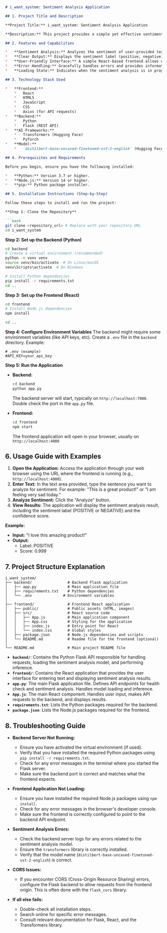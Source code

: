 ```markdown
# i_want_system: Sentiment Analysis Application

## 1. Project Title and Description

**Project Title:** i_want_system: Sentiment Analysis Application

**Description:** This project provides a simple yet effective sentiment analysis system. It allows users to input a sentence and receive a sentiment analysis result, indicating whether the sentence expresses a positive, negative, or neutral sentiment. It leverages a pre-trained transformer model from Hugging Face for accurate sentiment classification.

## 2. Features and Capabilities

*   **Sentiment Analysis:** Analyzes the sentiment of user-provided text input.
*   **Clear Output:** Displays the sentiment label (positive, negative) and associated confidence score.
*   **User-Friendly Interface:** A simple React-based frontend allows easy interaction.
*   **Error Handling:** Gracefully handles errors and provides informative messages to the user.
*   **Loading State:** Indicates when the sentiment analysis is in progress.

## 3. Technology Stack Used

*   **Frontend:**
    *   React
    *   HTML5
    *   JavaScript
    *   CSS
    *   Axios (for API requests)
*   **Backend:**
    *   Python
    *   Flask (REST API)
*   **AI Frameworks:**
    *   Transformers (Hugging Face)
    *   PyTorch
*   **Model:**
    *   `distilbert-base-uncased-finetuned-sst-2-english` (Hugging Face)

## 4. Prerequisites and Requirements

Before you begin, ensure you have the following installed:

*   **Python:** Version 3.7 or higher.
*   **Node.js:** Version 14 or higher.
*   **pip:** Python package installer.

## 5. Installation Instructions (Step-by-Step)

Follow these steps to install and run the project:

**Step 1: Clone the Repository**

```bash
git clone <repository_url> # Replace with your repository URL
cd i_want_system
```

**Step 2: Set up the Backend (Python)**

```bash
cd backend
# Create a virtual environment (recommended)
python -m venv venv
source venv/bin/activate  # On Linux/macOS
venv\Scripts\activate  # On Windows

# Install Python dependencies
pip install -r requirements.txt
cd ..
```

**Step 3: Set up the Frontend (React)**

```bash
cd frontend
# Install Node.js dependencies
npm install

cd ..
```

**Step 4: Configure Environment Variables**
The backend might require some environment variables (like API keys, etc). Create a `.env` file in the `backend` directory. Example:

```
# .env (example)
#API_KEY=your_api_key
```

**Step 5: Run the Application**

*   **Backend:**

    ```bash
    cd backend
    python app.py
    ```

    The backend server will start, typically on `http://localhost:7000`. Double check the port in the `app.py` file.
*   **Frontend:**

    ```bash
    cd frontend
    npm start
    ```

    The frontend application will open in your browser, usually on `http://localhost:4000`

## 6. Usage Guide with Examples

1.  **Open the Application:** Access the application through your web browser using the URL where the frontend is running (e.g., `http://localhost:4000`).
2.  **Enter Text:** In the text area provided, type the sentence you want to analyze for sentiment.  For example: "This is a great product!" or "I am feeling very sad today."
3.  **Analyze Sentiment:** Click the "Analyze" button.
4.  **View Results:** The application will display the sentiment analysis result, including the sentiment label (POSITIVE or NEGATIVE) and the confidence score.

**Example:**

*   **Input:** "I love this amazing product!"
*   **Output:**
    *   Label: POSITIVE
    *   Score: 0.999

## 7. Project Structure Explanation

```
i_want_system/
├── backend/                # Backend Flask application
│   ├── app.py              # Main application file
│   ├── requirements.txt    # Python dependencies
│   └── .env              # Environment variables
│
├── frontend/               # Frontend React application
│   ├── public/             # Public assets (HTML, images)
│   ├── src/                # React source code
│   │   ├── App.js          # Main application component
│   │   ├── App.css         # Styling for the application
│   │   ├── index.js        # Entry point for React
│   │   └── index.css       # Global styles
│   ├── package.json        # Node.js dependencies and scripts
│   └── README.md           # Readme file for the frontend (optional)
│
└── README.md               # Main project README file

```

*   **`backend/`**: Contains the Python Flask API responsible for handling requests, loading the sentiment analysis model, and performing inference.
*   **`frontend/`**: Contains the React application that provides the user interface for entering text and displaying sentiment analysis results.
*   **`app.py`**: The main Flask application file. Defines API endpoints for health check and sentiment analysis.  Handles model loading and inference.
*   **`App.js`**: The main React component.  Handles user input, makes API requests to the backend, and displays results.
*   **`requirements.txt`**: Lists the Python packages required for the backend.
*   **`package.json`**: Lists the Node.js packages required for the frontend.

## 8. Troubleshooting Guide

*   **Backend Server Not Running:**
    *   Ensure you have activated the virtual environment (if used).
    *   Verify that you have installed the required Python packages using `pip install -r requirements.txt`.
    *   Check for any error messages in the terminal where you started the Flask server.
    *   Make sure the backend port is correct and matches what the frontend expects.

*   **Frontend Application Not Loading:**
    *   Ensure you have installed the required Node.js packages using `npm install`.
    *   Check for any error messages in the browser's developer console.
    *   Make sure the frontend is correctly configured to point to the backend API endpoint.

*   **Sentiment Analysis Errors:**
    *   Check the backend server logs for any errors related to the sentiment analysis model.
    *   Ensure the `transformers` library is correctly installed.
    *   Verify that the model name (`distilbert-base-uncased-finetuned-sst-2-english`) is correct.

*   **CORS Issues:**
    *   If you encounter CORS (Cross-Origin Resource Sharing) errors, configure the Flask backend to allow requests from the frontend origin.  This is often done with the `flask_cors` library.

*   **If all else fails:**
    *   Double-check all installation steps.
    *   Search online for specific error messages.
    *   Consult relevant documentation for Flask, React, and the Transformers library.
```